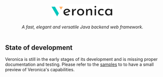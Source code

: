 <p align="center">
  <img src="/assets/logo/logo-dark.png" width="40%" align="center">
  <br>
  <br>
  <i>A fast, elegant and versatile Java backend web framework.</i>
  <br>
  <br>
</p>
<h2>State of development</h2>
<p>Veronica is still in the early stages of its development and is missing proper documentation and testing. Please refer to the <a href="/src/test/java/org/gioac96/veronica/samples">samples</a> to to have a small preview of Veronica's capabilities.
